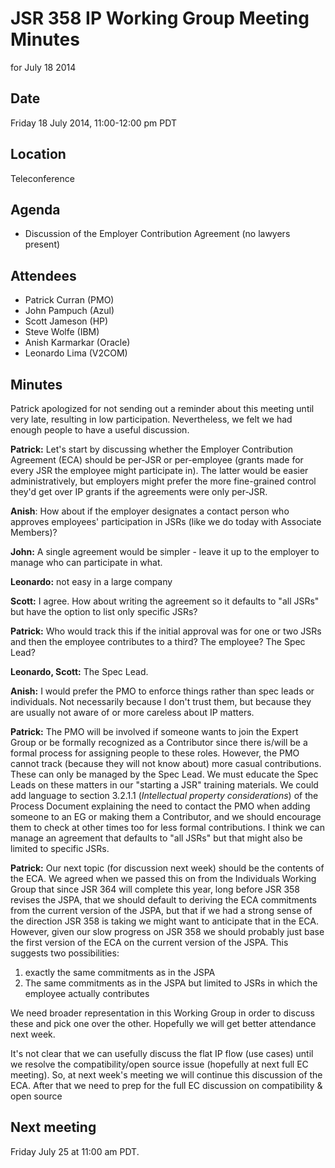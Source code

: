 # JSR 358 IP Working Group Meeting Minutes  
for July 18 2014

## Date

Friday 18 July 2014, 11:00-12:00 pm PDT

## Location

Teleconference

## Agenda

*   Discussion of the Employer Contribution Agreement (no lawyers present)

## Attendees

*   Patrick Curran (PMO)
*   John Pampuch (Azul)
*   Scott Jameson (HP)
*   Steve Wolfe (IBM)
*   Anish Karmarkar (Oracle)
*   Leonardo Lima (V2COM)  

## **Minutes**

Patrick apologized for not sending out a reminder about this meeting until very late, resulting in low participation. Nevertheless, we felt we had enough people to have a useful discussion.

**Patrick:** Let's start by discussing whether the Employer Contribution Agreement (ECA) should be per-JSR or per-employee (grants made for every JSR the employee might participate in). The latter would be easier administratively, but employers might prefer the more fine-grained control they'd get over IP grants if the agreements were only per-JSR.

**Anish**: How about if the employer designates a contact person who approves employees' participation in JSRs (like we do today with Associate Members)?

**John:** A single agreement would be simpler - leave it up to the employer to manage who can participate in what.  

**Leonardo:** not easy in a large company

**Scott:** I agree. How about writing the agreement so it defaults to "all JSRs" but have the option to list only specific JSRs?  

**Patrick:** Who would track this if the initial approval was for one or two JSRs and then the employee contributes to a third? The employee? The Spec Lead?

**Leonardo, Scott:** The Spec Lead.

**Anish:** I would prefer the PMO to enforce things rather than spec leads or individuals. Not necessarily because I don't trust them, but because they are usually not aware of or more careless about IP matters.

**Patrick:** The PMO will be involved if someone wants to join the Expert Group or be formally recognized as a Contributor since there is/will be a formal process for assigning people to these roles. However, the PMO cannot track (because they will not know about) more casual contributions. These can only be managed by the Spec Lead. We must educate the Spec Leads on these matters in our "starting a JSR" training materials. We could add language to section 3.2.1.1 (_Intellectual property considerations_) of the Process Document explaining the need to contact the PMO when adding someone to an EG or making them a Contributor, and we should encourage them to check at other times too for less formal contributions. I think we can manage an agreement that defaults to "all JSRs" but that might also be limited to specific JSRs.

**Patrick:** Our next topic (for discussion next week) should be the contents of the ECA. We agreed when we passed this on from the Individuals Working Group that since JSR 364 will complete this year, long before JSR 358 revises the JSPA, that we should default to deriving the ECA commitments from the current version of the JSPA, but that if we had a strong sense of the direction JSR 358 is taking we might want to anticipate that in the ECA. However, given our slow progress on JSR 358 we should probably just base the first version of the ECA on the current version of the JSPA. This suggests two possibilities:

1) exactly the same commitments as in the JSPA  
2) The same commitments as in the JSPA but limited to JSRs in which the employee actually contributes

We need broader representation in this Working Group in order to discuss these and pick one over the other. Hopefully we will get better attendance next week.

It's not clear that we can usefully discuss the flat IP flow (use cases) until we resolve the compatibility/open source issue (hopefully at next full EC meeting). So, at next week's meeting we will continue this discussion of the ECA. After that we need to prep for the full EC discussion on compatibility & open source

## **Next meeting**

Friday July 25 at 11:00 am PDT.